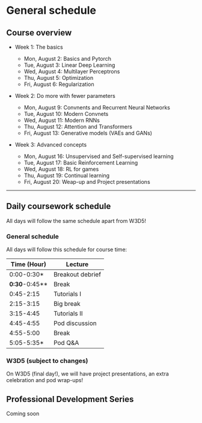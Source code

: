# General schedule

## Course overview
    
* Week 1: The basics
    * Mon, August 2: Basics and Pytorch
    * Tue, August 3: Linear Deep Learning
    * Wed, August 4: Multilayer Perceptrons
    * Thu, August 5: Optimization
    * Fri, August 6: Regularization
     
* Week 2: Do more with fewer parameters
    * Mon, August 9: Convnents and Recurrent Neural Networks
    * Tue, August 10: Modern Convnets
    * Wed, August 11: Modern RNNs
    * Thu, August 12: Attention and Transformers
    * Fri, August 13: Generative models (VAEs and GANs)
    
* Week 3: Advanced concepts
    * Mon, August 16: Unsupervised and Self-supervised learning
    * Tue, August 17: Basic Reinforcement Learning
    * Wed, August 18: RL for games
    * Thu, August 19: Continual learning
    * Fri, August 20: Weap-up and Project presentations

----

## Daily coursework schedule
All days will follow the same schedule apart from W3D5!

### General schedule
All days will follow this schedule for course time:
 
|    Time (Hour)   |    Lecture                            | 
|------------------|---------------------------------------|              
|    0:00-0:30\*   |    Breakout debrief|   
|    **0:30**-0:45**     |    Break  |                  
|    0:45-2:15     |    Tutorials I     |    
|    2:15-3:15     |    Big break                 |    
|    3:15-4:45     |    Tutorials II    |   
|    4:45-4:55    |    Pod discussion      |    
|    4:55-5:00    |    Break               |    
|    5:05-5:35\*     |   Pod Q&A                              |


### W3D5 (subject to changes)
On W3D5 (final day!), we will have project presentations, an extra celebration and pod wrap-ups!

## Professional Development Series

Coming soon
